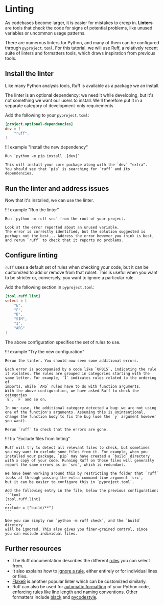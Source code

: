 # Linting

As codebases become larger, it is easier for mistakes to creep in.
**Linters** are tools that check the code for signs of potential problems,
like unused variables or uncommon usage patterns.

There are numerous linters for Python, and many of them can be configured
through `pyproject.toml`.
For this tutorial, we will use Ruff, a relatively recent suite of linters
and formatters tools, which draws inspiration from previous tools.


## Install the linter
Like many Python analysis tools, Ruff is available as a package we an install.

The linter is an optional dependency: we need it while developing,
but it's not something we want our users to install. We'll therefore put it
in a separate category of development-only requirements.

Add the following to your `pyproject.toml`:

```toml
[project.optional-dependencies]
dev = [
    "ruff",
]
```

!!! example "Install the new dependency"

    Run `python -m pip install .[dev]`

    This will install your core package along with the `dev` "extra".
    You should see that `pip` is searching for `ruff` and its dependencies.


## Run the linter and address issues

Now that it's installed, we can use the linter.

!!! example "Run the linter"

    Run `python -m ruff src` from the root of your project.
    
    Look at the error reported about an unused variable.
    The error is correctly identified, but the solution suggested is
    perhaps not the best... Address the error however you think is best,
    and rerun `ruff` to check that it reports no problems.
    

## Configure linting

`ruff` uses a default set of rules when checking your code, but it can be
customized to add or remove from that rulset. This is useful when you want
to be stricter or, conversely, you want to ignore a particular rule.

Add the following section in `pyproject.toml`:

```toml
[tool.ruff.lint]
select = [
    "E",
    "F",
    "B",
    "SIM",
    "I",
    "ARG"
]
```

The above configuration specifies the set of rules to use.

!!! example "Try the new configuration"

    Rerun the linter. You should now seem some additional errors.

    Each error is accompanied by a code like `UP015`, indicating the rule
    it violates. The rules are grouped in categories starting with the
    same letter. For example, `I` indicates rules related to the ordering of
    imports, while `ARG` rules have to do with function arguments.
    With the above configuration, we have asked Ruff to check the categories
    `E`, `F` and so on.

    In our case, the additional category detected a bug: we are not using
    one of the function's arguments. Assuming this is unintentional,
    change the function body to fix the bug (use the `y` argument however
    you want).

    Rerun `ruff` to check that the errors are gone.


!!! tip "Exclude files from linting"

    Ruff will try to detect all relevant files to check, but sometimes
    you may want to exclude some files from it. For example, when you
    installed your package, `pip` may have created a `build` directory
    with a copy of your code. Running Ruff on those files will generally
    report the same errors as in `src`, which is redundant.

    We have been working around this by restricting the folder that `ruff`
    looks at through passing the extra command-line argument `src`,
    but it can be easier to configure this in `pyproject.toml`.

    Add the following entry in the file, below the previous configuration:
    ```toml
    [tool.ruff.lint]
    ...
    exclude = ["build/**"]
    ```

    Now you can simply run `python -m ruff check`, and the `build` diretory
    will be ignored. This also gives you finer-grained control, since
    you can exclude individual files.


## Further resources
- The Ruff documentation describes the different [rules][ruff-rules] you can
select from.
- It also explains how to [ignore a rule][ruff-ignore-rule], either entirely
or for individual lines or files.
- [Flake8][flake8] is another popular linter which can be customized
similarly.
- Ruff can also be used for [automatic formatting][ruff-format]
of your Python code, enforcing rules like line length and naming conventions.
Other formatters include [black][black] and [pycodestyle][pycodestyle].

[ruff-rules]: https://docs.astral.sh/ruff/rules/
[ruff-ignore-rule]: https://docs.astral.sh/ruff/linter/#error-suppression
[flake8]: https://flake8.pycqa.org/en/latest/index.html
[ruff-format]: https://docs.astral.sh/ruff/formatter/
[black]: https://black.readthedocs.io/en/stable/
[pycodestyle]: https://pycodestyle.pycqa.org/en/latest/
